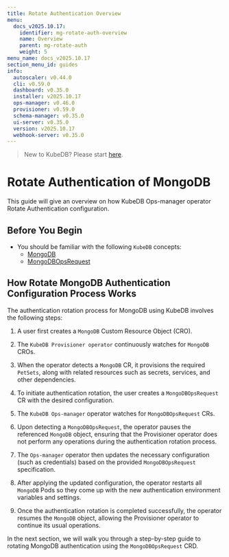 ```yaml
---
title: Rotate Authentication Overview
menu:
  docs_v2025.10.17:
    identifier: mg-rotate-auth-overview
    name: Overview
    parent: mg-rotate-auth
    weight: 5
menu_name: docs_v2025.10.17
section_menu_id: guides
info:
  autoscaler: v0.44.0
  cli: v0.59.0
  dashboard: v0.35.0
  installer: v2025.10.17
  ops-manager: v0.46.0
  provisioner: v0.59.0
  schema-manager: v0.35.0
  ui-server: v0.35.0
  version: v2025.10.17
  webhook-server: v0.35.0
---
```


> New to KubeDB? Please start [here](/docs/v2025.10.17/README).

# Rotate Authentication of MongoDB

This guide will give an overview on how KubeDB Ops-manager operator Rotate Authentication configuration.

## Before You Begin

- You should be familiar with the following `KubeDB` concepts:
    - [MongoDB](/docs/v2025.10.17/guides/mongodb/concepts/mongodb)
    - [MongoDBOpsRequest](/docs/v2025.10.17/guides/mongodb/concepts/opsrequest)

## How Rotate MongoDB Authentication Configuration Process Works

[//]: # (The following diagram shows how KubeDB Ops-manager operator Rotate Authentication of a `MongoDB`. Open the image in a new tab to see the enlarged version.)

[//]: # ()
[//]: # (<figure align="center">)

[//]: # (  <img alt="Rotate Authentication process of MongoDB" src="/docs/v2025.10.17/images/day-2-operation/MongoDB/kf-rotate-auth.svg">)

[//]: # (<figcaption align="center">Fig: Rotate Auth process of MongoDB</figcaption>)

[//]: # (</figure>)

The authentication rotation process for MongoDB using KubeDB involves the following steps:

1. A user first creates a `MongoDB` Custom Resource Object (CRO).

2. The `KubeDB Provisioner operator` continuously watches for `MongoDB` CROs.

3. When the operator detects a `MongoDB` CR, it provisions the required `PetSets`, along with related resources such as secrets, services, and other dependencies.

4. To initiate authentication rotation, the user creates a `MongoDBOpsRequest` CR with the desired configuration.

5. The `KubeDB Ops-manager` operator watches for `MongoDBOpsRequest` CRs.

6. Upon detecting a `MongoDBOpsRequest`, the operator pauses the referenced `MongoDB` object, ensuring that the Provisioner
   operator does not perform any operations during the authentication rotation process.

7. The `Ops-manager` operator then updates the necessary configuration (such as credentials) based on the provided `MongoDBOpsRequest` specification.

8. After applying the updated configuration, the operator restarts all `MongoDB` Pods so they come up with the new authentication environment variables and settings.

9. Once the authentication rotation is completed successfully, the operator resumes the `MongoDB` object, allowing the Provisioner operator to continue its usual operations.

In the next section, we will walk you through a step-by-step guide to rotating MongoDB authentication using the `MongoDBOpsRequest` CRD.
